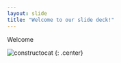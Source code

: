 ```yaml
---
layout: slide
title: "Welcome to our slide deck!"
---
```


Welcome

![constructocat](https://octodex.github.com/images/constructocat2.jpg)
{: .center}
